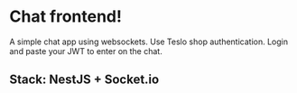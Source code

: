 # Chat frontend!

A simple chat app using websockets. Use Teslo shop authentication.
Login and paste your JWT to enter on the chat.

## Stack: NestJS + Socket.io
